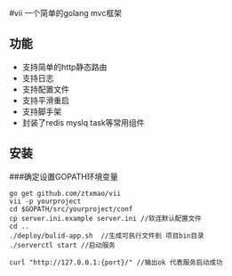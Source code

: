 #vii 一个简单的golang mvc框架

## 功能

- 支持简单的http静态路由
- 支持日志
- 支持配置文件
- 支持平滑重启
- 支持脚手架
- 封装了redis myslq task等常用组件

## 安装
###确定设置GOPATH环境变量
```shell
go get github.com/ztxmao/vii
vii -p yourproject
cd $GOPATH/src/yourproject/conf
cp server.ini.example server.ini //软连默认配置文件
cd ..
./deploy/bulid-app.sh  //生成可执行文件到 项目bin目录
./serverctl start //启动服务

curl "http://127.0.0.1:{port}/" //输出ok 代表服务启动成功
```
